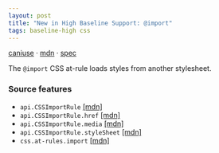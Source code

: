 ```yaml
---
layout: post
title: "New in High Baseline Support: @import"
tags: baseline-high css
---
```


[caniuse](https://caniuse.com/?search=import) · [mdn](https://developer.mozilla.org/en-US/search?q=@import) · [spec](https://drafts.csswg.org/css-cascade-5/#at-import)

The `@import` CSS at-rule loads styles from another stylesheet.

### Source features

- ``api.CSSImportRule`` [[mdn]](https://developer.mozilla.org/en-US/search?q=api.CSSImportRule)
- ``api.CSSImportRule.href`` [[mdn]](https://developer.mozilla.org/en-US/search?q=api.CSSImportRule.href)
- ``api.CSSImportRule.media`` [[mdn]](https://developer.mozilla.org/en-US/search?q=api.CSSImportRule.media)
- ``api.CSSImportRule.styleSheet`` [[mdn]](https://developer.mozilla.org/en-US/search?q=api.CSSImportRule.styleSheet)
- ``css.at-rules.import`` [[mdn]](https://developer.mozilla.org/en-US/search?q=css.at-rules.import)
